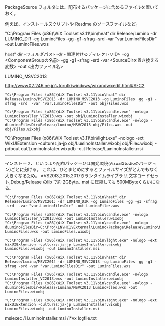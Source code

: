 ﻿
PackageSource フォルダには、配布するパッケージに含めるファイルを置いておく。

例えば、インストールスクリプトや Readme のソースファイルなど。



"C:\Program Files (x86)\WiX Toolset v3.11\bin\heat" dir Release/Lumino -dr LUMINO_DIR -cg LuminoFiles -gg -g1 -sfrag -srd  -var "var.LuminoFilesDir" -out LuminoFiles.wxs

heat" dir <フォルダパス> -dr <関連付けるディレクトリID> -cg <ComponentGroupの名前> -gg -g1 -sfrag -srd  -var <SourceDirを置き換える変数> -out <出力ファイル名>

LUMINO_MSVC2013

http://www.02.246.ne.jp/~torutk/windows/wixandwixedit.html#SEC2


```
"C:\Program Files (x86)\WiX Toolset v3.11\bin\heat" dir Release/Lumino/MSVC2013 -dr LUMINO_MSVC2013 -cg LuminoFiles -gg -g1 -sfrag -srd  -var "var.LuminoFilesDir" -out obj/Files.wxs

```

```
"C:\Program Files (x86)\WiX Toolset v3.11\bin\candle.exe" -nologo LuminoInstaller_VC2013.wxs -out obj/LuminoInstaller.wixobj
"C:\Program Files (x86)\WiX Toolset v3.11\bin\candle.exe" -nologo -dLuminoFilesDir=Release/Lumino/MSVC2013 obj/Files.wxs -out obj/Files.wixobj
```
"C:\Program Files (x86)\WiX Toolset v3.11\bin\light.exe" -nologo -ext WixUIExtension -cultures:ja-jp obj/LuminoInstaller.wixobj obj/Files.wixobj -pdbout out/LuminoInstaller.wixpdb -out Release/LuminoInstaller.msi


--------------------
インストーラ、というより配布パッケージは開発環境(VisualStudioのバージョン)ごとに分ける。
これは、ひとまとめにするとファイルサイズがとんでもなく大きくなるため。
※VS2013,2015,2017のランタイムライブラリ,文字コードセット,Debug/Release のlib で約 2GByte。msi に圧縮しても 500MByteくらいになる。



```
"C:\Program Files (x86)\WiX Toolset v3.11\bin\heat" dir Release/Lumino/MSVC2013 -dr LUMINO_DIR -cg LuminoFiles -gg -g1 -sfrag -srd  -var "var.LuminoFilesDir" -out LuminoFiles.wxs

"C:\Program Files (x86)\WiX Toolset v3.11\bin\candle.exe" -nologo LuminoInstaller_VC2013.wxs -out LuminoInstaller.wixobj
"C:\Program Files (x86)\WiX Toolset v3.11\bin\candle.exe" -nologo -dLuminoFilesDir=C:\Proj\LN\HC1\External\Lumino\Package\Release\Lumino\MSVC2013 LuminoFiles.wxs -out LuminoFiles.wixobj

"C:\Program Files (x86)\WiX Toolset v3.11\bin\light.exe" -nologo -ext WixUIExtension -cultures:ja-jp LuminoInstaller.wixobj LuminoFiles.wixobj -out LuminoInstaller.msi

```


```
"C:\Program Files (x86)\WiX Toolset v3.11\bin\heat" dir Release/Lumino/MSVC2013 -dr LUMINO_MSVC2013 -cg LuminoFiles -gg -g1 -sfrag -srd -var "var.LuminoFilesDir" -out LuminoFiles.wxs

"C:\Program Files (x86)\WiX Toolset v3.11\bin\candle.exe" -nologo LuminoInstaller_VC2013.wxs -out LuminoInstaller.wixobj
"C:\Program Files (x86)\WiX Toolset v3.11\bin\candle.exe" -nologo -dLuminoFilesDir=Release/Lumino/MSVC2013 LuminoFiles.wxs -out LuminoFiles.wixobj

"C:\Program Files (x86)\WiX Toolset v3.11\bin\light.exe" -nologo -ext WixUIExtension -cultures:ja-jp LuminoInstaller.wixobj LuminoFiles.wixobj -out LuminoInstaller.msi

```

msiexec /i LuminoInstaller.msi /l*vx logfile.txt

